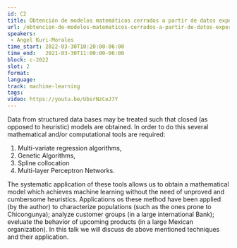 ```yaml
---
id: C2
title: Obtención de modelos matemáticos cerrados a partir de datos experimentales 
url: /obtencion-de-modelos-matematicos-cerrados-a-partir-de-datos-experimentales
speakers:
 - Angel Kuri-Morales
time_start: 2022-03-30T10:20:00-06:00
time_end:   2021-03-30T11:00:00-06:00
block: c-2022
slot: 2
format: 
language: 
track: machine-learning
tags:
video: https://youtu.be/UbsrNzCeJ7Y
---
```


Data from structured data bases may be treated such that closed (as opposed to heuristic) models are obtained. In order to do this several mathematical and/or computational tools are required:
1) Multi-variate regression algorithms, 
2) Genetic Algorithms, 
3) Spline collocation
4) Multi-layer Perceptron Networks.

The systematic application of these tools allows us to obtain a mathematical model which achieves machine learning without the need of unproved and cumbersome heuristics.
Applications os these method have been applied (by the author) to characterize populations (such as the ones prone to Chicongunya); analyze customer groups (in a large international Bank); eveluate the behavior of upcoming products (in a large Mexican organization).
In this talk we will discuss de above mentioned techniques and their application.

